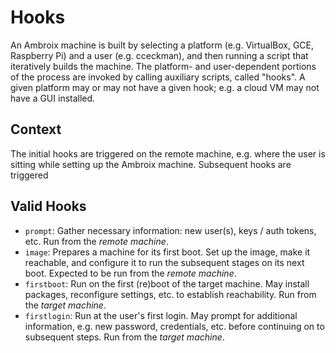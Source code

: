 # Hooks
An Ambroix machine is built by selecting a platform
(e.g. VirtualBox, GCE, Raspberry Pi) and a user (e.g. cceckman),
and then running a script that iteratively builds the machine.
The platform- and user-dependent portions of the process are
invoked by calling auxiliary scripts, called "hooks".
A given platform may or may not have a given hook; e.g. a cloud VM may
not have a GUI installed.

## Context
The initial hooks are triggered on the remote machine, e.g. where the user is
sitting while setting up the Ambroix machine. Subsequent hooks are triggered


## Valid Hooks
- `prompt`: Gather necessary information: new user(s), keys / auth tokens, etc.
  Run from the *remote machine*.
- `image`: Prepares a machine for its first boot. Set up the image, make it
  reachable, and configure it to run the subsequent stages on its next boot.
  Expected to be run from the *remote machine*.
- `firstboot`: Run on the first (re)boot of the target machine. May
  install packages, reconfigure settings, etc. to establish reachability.
  Run from the *target machine*.
- `firstlogin`: Run at the user's first login. May prompt for additional
  information, e.g. new password, credentials, etc. before continuing on to
  subsequent steps. Run from the *target machine*.


